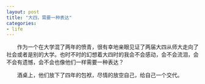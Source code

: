 ```yaml
---
layout: post
title: "大四，需要一种表达"
categories:
- life
---
```


&emsp;&emsp;作为一个在大学混了两年的愤青，很有幸地亲眼见证了两届大四从师大走向了社会或者是别的大学。也时不时的幻想着大四时的我会不会感动，会不会流泪，会不会有遗憾，会不会也像他们一样需要一种表达？

&emsp;&emsp;酒桌上，他们放下了四年的包袱，尽情的放空自己，给自己一个交代。